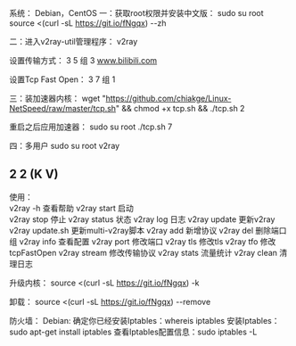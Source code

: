 系统：
Debian，CentOS
一：获取root权限并安装中文版：
sudo su root
source <(curl -sL https://git.io/fNgqx) --zh

二：进入v2ray-util管理程序：
v2ray

设置传输方式：
3   5     组   3   www.bilibili.com

设置Tcp Fast Open：
3   7     组   1

三：装加速器内核：
wget "https://github.com/chiakge/Linux-NetSpeed/raw/master/tcp.sh" && chmod +x tcp.sh && ./tcp.sh
2

重启之后应用加速器：
sudo su root
./tcp.sh
 7

四：多用户
sudo su root
v2ray

2   2   (K   V)
----------------------------------------------	
使用：		
v2ray -h	                查看帮助
v2ray start	启动	
v2ray stop	停止
v2ray status	状态
v2ray log	                日志
v2ray update	更新v2ray
v2ray update.sh	更新multi-v2ray脚本
v2ray add	新增协议
v2ray del	                删除端口组
v2ray info	查看配置
v2ray port	修改端口
v2ray tls	                修改tls
v2ray tfo	                修改tcpFastOpen
v2ray stream           修改传输协议
v2ray stats               流量统计
v2ray clean              清理日志

升级内核：
source <(curl -sL https://git.io/fNgqx) -k

卸载：
source <(curl -sL https://git.io/fNgqx) --remove

防火墙：
Debian:
确定你已经安装Iptables：whereis iptables
安装Iptables：sudo apt-get install iptables
查看Iptables配置信息：sudo iptables -L
